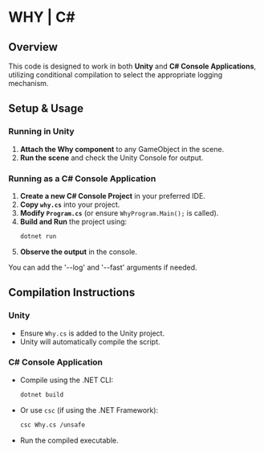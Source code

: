 # WHY | C#

## Overview
This code is designed to work in both **Unity** and **C# Console Applications**, utilizing conditional compilation to select the appropriate logging mechanism.

## Setup & Usage

### Running in Unity
1. **Attach the Why component** to any GameObject in the scene.
2. **Run the scene** and check the Unity Console for output.

### Running as a C# Console Application
1. **Create a new C# Console Project** in your preferred IDE.
2. **Copy `why.cs`** into your project.
3. **Modify `Program.cs`** (or ensure `WhyProgram.Main();` is called).
4. **Build and Run** the project using:
    ```sh
    dotnet run
    ```
6. **Observe the output** in the console.

You can add the '--log' and '--fast' arguments if needed.

## Compilation Instructions

### Unity
- Ensure `Why.cs` is added to the Unity project.
- Unity will automatically compile the script.

### C# Console Application
- Compile using the .NET CLI:
    ```sh
    dotnet build
    ```
- Or use `csc` (if using the .NET Framework):
    ```sh
    csc Why.cs /unsafe
    ```
- Run the compiled executable.
